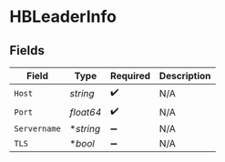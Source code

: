 # HBLeaderInfo


## Fields

| Field              | Type               | Required           | Description        |
| ------------------ | ------------------ | ------------------ | ------------------ |
| `Host`             | *string*           | :heavy_check_mark: | N/A                |
| `Port`             | *float64*          | :heavy_check_mark: | N/A                |
| `Servername`       | **string*          | :heavy_minus_sign: | N/A                |
| `TLS`              | **bool*            | :heavy_minus_sign: | N/A                |